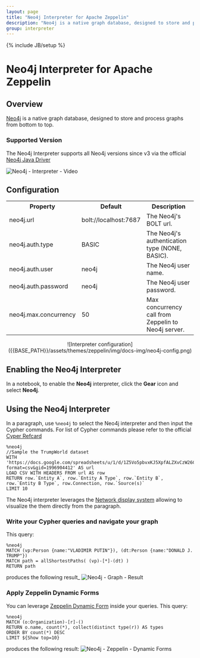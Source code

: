 ```yaml
---
layout: page
title: "Neo4j Interpreter for Apache Zeppelin"
description: "Neo4j is a native graph database, designed to store and process graphs from bottom to top."
group: interpreter
---
```

<!--
Licensed under the Apache License, Version 2.0 (the "License");
you may not use this file except in compliance with the License.
You may obtain a copy of the License at

http://www.apache.org/licenses/LICENSE-2.0

Unless required by applicable law or agreed to in writing, software
distributed under the License is distributed on an "AS IS" BASIS,
WITHOUT WARRANTIES OR CONDITIONS OF ANY KIND, either express or implied.
See the License for the specific language governing permissions and
limitations under the License.
-->
{% include JB/setup %}

# Neo4j Interpreter for Apache Zeppelin

<div id="toc"></div>

## Overview
[Neo4j](https://neo4j.com/product/) is a native graph database, designed to store and process graphs from bottom to top.

### Supported Version

The Neo4j Interpreter supports all Neo4j versions since v3 via the official [Neo4j Java Driver](https://github.com/neo4j/neo4j-java-driver)

![Neo4j - Interpreter - Video]({{BASE_PATH}}/assets/themes/zeppelin/img/docs-img/neo4j-interpreter-video.gif)

## Configuration
<table class="table-configuration">
  <tr>
    <th>Property</th>
    <th>Default</th>
    <th>Description</th>
  </tr>
  <tr>
    <td>neo4j.url</td>
    <td>bolt://localhost:7687</td>
    <td>The Neo4j's BOLT url.</td>
  </tr>
  <tr>
    <td>neo4j.auth.type</td>
    <td>BASIC</td>
    <td>The Neo4j's authentication type (NONE, BASIC).</td>
  </tr>
  <tr>
    <td>neo4j.auth.user</td>
    <td>neo4j</td>
    <td>The Neo4j user name.</td>
  </tr>
  <tr>
    <td>neo4j.auth.password</td>
    <td>neo4j</td>
    <td>The Neo4j user password.</td>
  </tr>
  <tr>
    <td>neo4j.max.concurrency</td>
    <td>50</td>
    <td>Max concurrency call from Zeppelin to Neo4j server.</td>
  </tr>
</table>

<center>
  ![Interpreter configuration]({{BASE_PATH}}/assets/themes/zeppelin/img/docs-img/neo4j-config.png)
</center>


## Enabling the Neo4j Interpreter
In a notebook, to enable the **Neo4j** interpreter, click the **Gear** icon and select **Neo4j**.

## Using the Neo4j Interpreter
In a paragraph, use `%neo4j` to select the Neo4j interpreter and then input the Cypher commands.
For list of Cypher commands please refer to the official [Cyper Refcard](http://neo4j.com/docs/cypher-refcard/current/)

```
%neo4j
//Sample the TrumpWorld dataset
WITH
'https://docs.google.com/spreadsheets/u/1/d/1Z5Vo5pbvxKJ5XpfALZXvCzW26Cl4we3OaN73K9Ae5Ss/export?format=csv&gid=1996904412' AS url
LOAD CSV WITH HEADERS FROM url AS row
RETURN row.`Entity A`, row.`Entity A Type`, row.`Entity B`, row.`Entity B Type`, row.Connection, row.`Source(s)`
LIMIT 10
```

The Neo4j interpreter leverages the [Network display system](../usage/display_system/basic.html#network) allowing to visualize the them directly from the paragraph.


### Write your Cypher queries and navigate your graph

This query:

```
%neo4j
MATCH (vp:Person {name:"VLADIMIR PUTIN"}), (dt:Person {name:"DONALD J. TRUMP"})
MATCH path = allShortestPaths( (vp)-[*]-(dt) )
RETURN path
```
produces the following result_
![Neo4j - Graph - Result]({{BASE_PATH}}/assets/themes/zeppelin/img/docs-img/neo4j-graph.png)

### Apply Zeppelin Dynamic Forms
You can leverage [Zeppelin Dynamic Form](../usage/dynamic_form/intro.html) inside your queries. This query:

```
%neo4j
MATCH (o:Organization)-[r]-()
RETURN o.name, count(*), collect(distinct type(r)) AS types
ORDER BY count(*) DESC
LIMIT ${Show top=10}
```

produces the following result:
![Neo4j - Zeppelin - Dynamic Forms]({{BASE_PATH}}/assets/themes/zeppelin/img/docs-img/neo4j-dynamic-forms.png)

